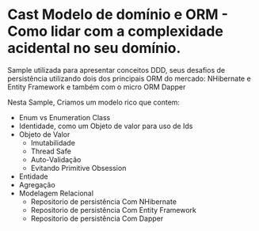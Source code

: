 # Cast Modelo de domínio e ORM - Como lidar com a complexidade acidental no seu domínio.

Sample utilizada para apresentar conceitos DDD, seus desafios de persistência utilizando dois dos principais ORM do mercado: NHibernate e Entity Framework e também com o micro ORM Dapper

Nesta Sample, Criamos um modelo rico que contem:

- Enum vs Enumeration Class
- Identidade, como um Objeto de valor para uso de Ids
- Objeto de Valor
  - Imutabilidade
  - Thread Safe
  - Auto-Validação
  - Evitando Primitive Obsession
- Entidade
- Agregação
- Modelagem Relacional
  - Repositorio de persistência Com NHibernate
  - Repositorio de persistência Com Entity Framework
  - Repositorio de persistência Com Dapper

